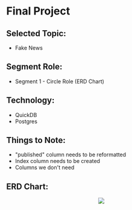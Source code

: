 # Final Project

## Selected Topic:
- Fake News

## Segment Role: 
- Segment 1 - Circle Role (ERD Chart)

## Technology:
- QuickDB
- Postgres

## Things to Note:
- "published" column needs to be reformatted
- Index column needs to be created
- Columns we don't need

## ERD Chart:

<p align="center">
  <img src="https://github.com/charlotterotner/Final-Project/blob/Database_Diagram/Images/Fake_News_ERD.png"/>
</p>